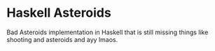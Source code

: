 # Haskell Asteroids

Bad Asteroids implementation in Haskell that is still missing things like shooting and asteroids and ayy lmaos.
